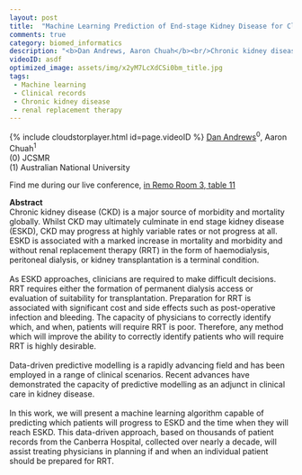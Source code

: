 ```yaml
---
layout: post
title:  "Machine Learning Prediction of End-stage Kidney Disease for Clinical Decision Support "
comments: true
category: biomed_informatics
description: "<b>Dan Andrews, Aaron Chuah</b><br/>Chronic kidney disease (CKD) is a major source of ..."
videoID: asdf
optimized_image: assets/img/x2yM7LcXdCSi0bm_title.jpg
tags:
 - Machine learning
 - Clinical records
 - Chronic kidney disease
 - renal replacement therapy
---
```

{% include cloudstorplayer.html id=page.videoID %}
[<u>Dan Andrews</u>](https://tinyurl.com/yc2wfa2n)<sup>0</sup>, Aaron Chuah<sup>1</sup><br/>
\(0\) JCSMR<br/>
\(1\) Australian National University

Find me during our live conference, [in Remo Room 3, table 11](https://remo.co)

<b>Abstract</b><br/>
Chronic kidney disease \(CKD\) is a major source of morbidity and mortality globally.  Whilst CKD may ultimately culminate in end stage kidney disease \(ESKD\), CKD may progress at highly variable rates or not progress at all.  ESKD is associated with a marked increase in mortality and morbidity and without renal replacement therapy \(RRT\) in the form of haemodialysis, peritoneal dialysis, or kidney transplantation is a terminal condition. <br/><br/>As ESKD approaches, clinicians are required to make difficult decisions. RRT requires either the formation of permanent dialysis access or evaluation of suitability for transplantation. Preparation for RRT is associated with significant cost and side effects such as post-operative infection and bleeding. The capacity of physicians to correctly identify which, and when, patients will require RRT is poor. Therefore, any method which will improve the ability to correctly identify patients who will require RRT is highly desirable. <br/><br/>Data-driven predictive modelling is a rapidly advancing field and has been employed in a range of clinical scenarios.  Recent advances have demonstrated the capacity of predictive modelling as an adjunct in clinical care in kidney disease.  <br/><br/>In this work, we will present a machine learning algorithm capable of predicting which patients will progress to ESKD and the time when they will reach ESKD. This data-driven approach, based on thousands of patient records from the Canberra Hospital, collected over nearly a decade, will assist treating physicians in planning if and when an individual patient should be prepared for RRT. 
